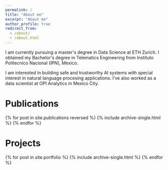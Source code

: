 ```yaml
---
permalink: /
title: "About me"
excerpt: "About me"
author_profile: true
redirect_from: 
  - /about/
  - /about.html
---
```


I am currently pursuing a master's degree in Data Science at ETH Zurich. 
I obtained my Bachelor's degree in Telematics Engineering from Instituto Politecnico Nacional (IPN), Mexico. 

I am interested in building safe and trustworthy AI systems with special interest in natural language procesing applications. I’ve also worked as a data scientist at OPI Analytics in Mexico City.


Publications
======
{% for post in site.publications reversed %}
  {% include archive-single.html %}
{% endfor %}

Projects
======
{% for post in site.portfolio %}
  {% include archive-single.html %}
{% endfor %}
